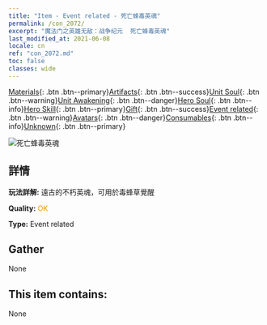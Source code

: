 ```yaml
---
title: "Item - Event related - 死亡蜂毒英魂"
permalink: /con_2072/
excerpt: "魔法门之英雄无敌：战争纪元  死亡蜂毒英魂"
last_modified_at: 2021-06-08
locale: cn
ref: "con_2072.md"
toc: false
classes: wide
---
```

 [Materials](/ItemsCN/){: .btn .btn--primary}[Artifacts](/ItemsCN/Artifacts/){: .btn .btn--success}[Unit Soul](/ItemsCN/UnitSoul/){: .btn .btn--warning}[Unit Awakening](/ItemsCN/UnitAwakening/){: .btn .btn--danger}[Hero Soul](/ItemsCN/HeroSoul/){: .btn .btn--info}[Hero Skill](/ItemsCN/HeroSkill/){: .btn .btn--primary}[Gift](/ItemsCN/Gift/){: .btn .btn--success}[Event related](/ItemsCN/Events/){: .btn .btn--warning}[Avatars](/ItemsCN/Avatars/){: .btn .btn--danger}[Consumables](/ItemsCN/Consumables/){: .btn .btn--info}[Unknown](/ItemsCN/Unknown/){: .btn .btn--primary}

 ![死亡蜂毒英魂](/images/t/juexing_808.jpg)

## 詳情
 **玩法詳解:** 遠古的不朽英魂，可用於毒蜂草覺醒

 **Quality:** <span style="color: #FF8C00">OK</span>

 **Type:** Event related

## Gather

  None

## This item contains:

  None

